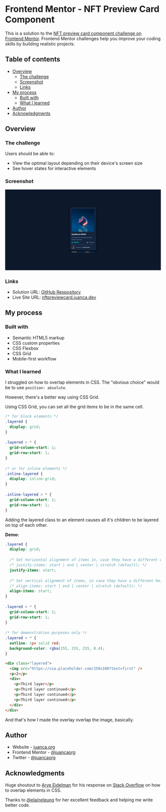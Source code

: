 # Frontend Mentor - NFT Preview Card Component

This is a solution to the [NFT preview card component challenge on Frontend Mentor](https://www.frontendmentor.io/challenges/nft-preview-card-component-SbdUL_w0U). Frontend Mentor challenges help you improve your coding skills by building realistic projects.

## Table of contents

- [Overview](#overview)
  - [The challenge](#the-challenge)
  - [Screenshot](#screenshot)
  - [Links](#links)
- [My process](#my-process)
  - [Built with](#built-with)
  - [What I learned](#what-i-learned)
- [Author](#author)
- [Acknowledgments](#acknowledgments)

## Overview

### The challenge

Users should be able to:

- View the optimal layout depending on their device's screen size
- See hover states for interactive elements

### Screenshot

![](./images/screenshot.png)

### Links

- Solution URL: [GitHub Respository](https://github.com/juancaorg/nft-preview-card)
- Live Site URL: [nftpreviewcard.juanca.dev](https://nftpreviewcard.juanca.dev)

## My process

### Built with

- Semantic HTML5 markup
- CSS custom properties
- CSS Flexbox
- CSS Grid
- Mobile-first workflow

### What I learned

I struggled on how to overlap elements in CSS. The "obvious choice" would be to use `position: absolute`.

However, there's a better way using CSS Grid.

Using CSS Grid, you can set all the grid items to be in the same cell.

```css
/* for block elements */
.layered {
  display: grid;
}

.layered > * {
  grid-column-start: 1;
  grid-row-start: 1;
}

/* or for inline elements */
.inline-layered {
  display: inline-grid;
}

.inline-layered > * {
  grid-column-start: 1;
  grid-row-start: 1;
}
```

Adding the layered class to an element causes all it's children to be layered on top of each other.

**Demo:**

```css
.layered {
  display: grid;

  /* Set horizontal alignment of items in, case they have a different width. */
  /* justify-items: start | end | center | stretch (default); */
  justify-items: start;

  /* Set vertical alignment of items, in case they have a different height. */
  /* align-items: start | end | center | stretch (default); */
  align-items: start;
}

.layered > * {
  grid-column-start: 1;
  grid-row-start: 1;
}

/* for demonstration purposes only */
.layered > * {
  outline: 1px solid red;
  background-color: rgba(255, 255, 255, 0.4);
}
```

```html
<div class="layered">
  <img src="https://via.placeholder.com/250x100?text=first" />
  <p>2</p>
  <div>
    <p>Third layer</p>
    <p>Third layer continued</p>
    <p>Third layer continued</p>
    <p>Third layer continued</p>
  </div>
</div>
```

And that's how I made the overlay overlap the image, basically.

## Author

- Website - [juanca.org](https://www.juanca.org)
- Frontend Mentor - [@juancaorg](https://www.frontendmentor.io/profile/juancaorg)
- Twitter - [@juancaorg](https://www.twitter.com/juancaorg)

## Acknowledgments

Huge shoutout to [Arye Eidelman](https://stackoverflow.com/users/3458162/arye-eidelman) for his response on [Stack Overflow](https://stackoverflow.com/questions/2027657/overlapping-elements-in-css) on how to overlap elements in CSS.

Thanks to [@elaineleung](https://github.com/elaineleung) for her excellent feedback and helping me write better code.
